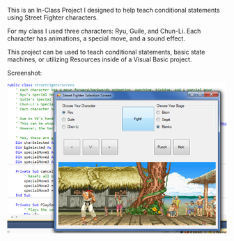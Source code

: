 This is an In-Class Project I designed to help teach conditional statements using Street Fighter characters.

For my class I used three characters: Ryu, Guile, and Chun-Li. Each character has animations, a special move, and a sound effect.

This project can be used to teach conditional statements, basic state machines, or utilizing Resources inside of a Visual Basic project.

Screenshot: 

![alt text][logo]

[logo]: https://github.com/amgaweda/Visual-Basic-Street-Fighter/raw/master/preview.png "Screenshot"
